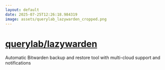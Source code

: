 ```yaml
---
layout: default
date: 2025-07-25T12:26:18.984319
image: assets/querylab_lazywarden_cropped.png
---
```


# [querylab/lazywarden](https://github.com/querylab/lazywarden)

Automatic Bitwarden backup and restore tool with multi-cloud support and notifications
